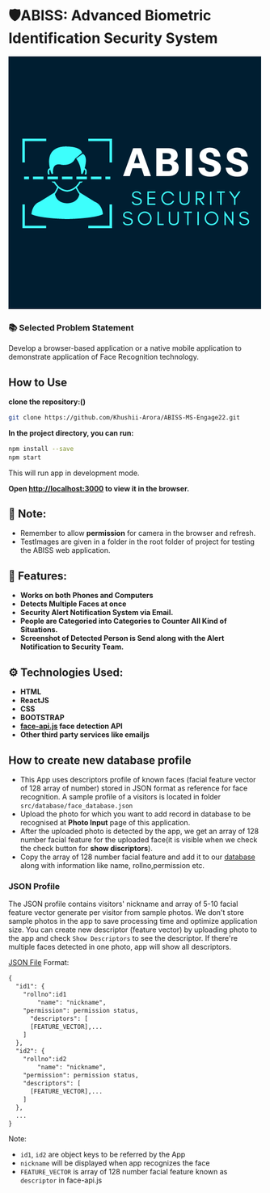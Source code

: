 # 🛡️ABISS: Advanced Biometric Identification Security System
<img src="https://github.com/Khushii-Arora/ABISS-MS-Engage22/blob/main/src/img/logo3.png" />

### 📚 Selected Problem Statement
Develop a browser-based application or a native mobile application to demonstrate application of Face Recognition technology.

## How to Use

**clone the repository:()**

```bash
git clone https://github.com/Khushii-Arora/ABISS-MS-Engage22.git
```

**In the project directory, you can run:**

```bash
npm install --save
npm start
```

This will run app in development mode.

**Open [http://localhost:3000](http://localhost:3000) to view it in the browser.**

## 📜 Note:

- Remember to allow **permission** for camera in the browser and refresh.
- TestImages are given in a folder in the root folder of project for testing the ABISS web application.

## 🧰 Features:
 
- **Works on both Phones and Computers**
- **Detects Multiple Faces at once**
- **Security Alert Notification System via Email.**
- **People are Categoried into Categories to Counter All Kind of Situations.**
- **Screenshot of Detected Person is Send along with the Alert Notification to Security Team.**


## ⚙️ Technologies Used: 

- **HTML**
- **ReactJS**
- **CSS**
- **BOOTSTRAP**
- **[face-api.js](https://github.com/justadudewhohacks/face-api.js/) face detection API**
- **Other third party services like emailjs**

## How to create new database profile

- This App uses descriptors profile of known faces (facial feature vector of 128 array of number) stored in JSON format as reference for face recognition. A sample profile of a visitors is located in folder `src/database/face_database.json`
- Upload the photo for which you want to add record in database to be recognised at **Photo Input** page of this application.
- After the uploaded photo is detected by the app, we get an array of 128 number facial feature for the uploaded face(it is visible when we check the check button for **show discriptors**).
- Copy the array of 128 number facial feature and add it to our [database](https://github.com/Khushii-Arora/ABISS-MS-Engage22/blob/main/src/database/face_database.json) along with information like name, rollno,permission etc.

### JSON Profile

The JSON profile contains visitors' nickname and array of 5-10 facial feature vector generate per visitor from sample photos. We don't store sample photos in the app to save processing time and optimize application size. You can create new descriptor (feature vector) by uploading photo to the app and check `Show Descriptors` to see the descriptor. If there're multiple faces detected in one photo, app will show all descriptors.

[JSON File](https://github.com/Khushii-Arora/ABISS-MS-Engage22/blob/main/src/database/face_database.json) Format:

```text
{
  "id1": {
	"rollno":id1
        "name": "nickname",
	"permission": permission status,
      "descriptors": [
      [FEATURE_VECTOR],...
    ]
  },
  "id2": {
	"rollno":id2
        "name": "nickname",
	"permission": permission status,
    "descriptors": [
      [FEATURE_VECTOR],...
    ]
  },
  ...
}
```

Note:

- `id1`, `id2` are object keys to be referred by the App
- `nickname` will be displayed when app recognizes the face
- `FEATURE_VECTOR` is array of 128 number facial feature known as `descriptor` in face-api.js
